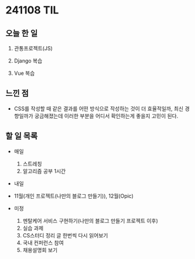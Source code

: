 # 241108 TIL

## 오늘 한 일
1. 관통프로젝트(JS)

2. Django 복습

3. Vue 복습

## 느낀 점
  - CSS를 작성할 때 같은 결과를 어떤 방식으로 작성하는 것이 더 효율적일까, 최신 경향일까가 궁금해졌는데 이러한 부분을 어디서 확인하는게 좋을지 고민이 된다.

## 할 일 목록
  - 매일
    1. 스트레칭
    2. 알고리즘 공부 1시간

  - 내일
  
  - 11월(개인 프로젝트(나만의 블로그 만들기)), 12월(Opic)

  - 미정
    1. 멘탈케어 서비스 구현하기(나만의 블로그 만들기 프로젝트 이후)
    2. 실습 과제
    3. CS스터디 정리 글 한번씩 다시 읽어보기
    4. 국내 컨퍼런스 참여
    5. 채용설명회 보기